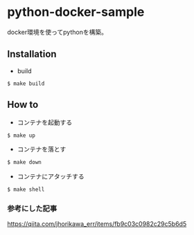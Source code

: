 # python-docker-sample
docker環境を使ってpythonを構築。

## Installation

- build

```
$ make build
```

## How to

- コンテナを起動する

```bash
$ make up
```

- コンテナを落とす

```bash
$ make down
```

- コンテナにアタッチする

```bash
$ make shell
```


### 参考にした記事

https://qiita.com/jhorikawa_err/items/fb9c03c0982c29c5b6d5

